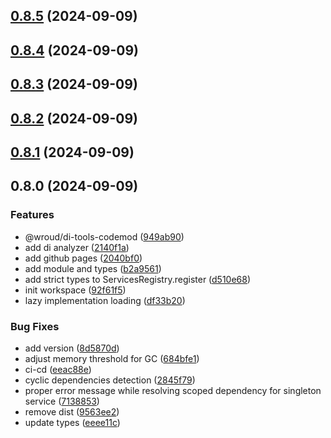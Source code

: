 ## [0.8.5](https://github.com/Wroud/foundation/compare/di-v0.8.4...di-v0.8.5) (2024-09-09)
## [0.8.4](https://github.com/Wroud/foundation/compare/di-v0.8.3...di-v0.8.4) (2024-09-09)
## [0.8.3](https://github.com/Wroud/foundation/compare/di-v0.8.2...di-v0.8.3) (2024-09-09)
## [0.8.2](https://github.com/Wroud/foundation/compare/di-v0.8.1...di-v0.8.2) (2024-09-09)
## [0.8.1](https://github.com/Wroud/foundation/compare/di-v0.8.0...di-v0.8.1) (2024-09-09)
## 0.8.0 (2024-09-09)

### Features

* @wroud/di-tools-codemod ([949ab90](https://github.com/Wroud/foundation/commit/949ab90213ef30c3fde2efddf9f764803c38ffec))
* add di analyzer ([2140f1a](https://github.com/Wroud/foundation/commit/2140f1ab92be940f1e0148464644e5f45f6c9a4d))
* add github pages ([2040bf0](https://github.com/Wroud/foundation/commit/2040bf0ad84e3b775f9f8783681ed9a2a6e42b56))
* add module and types ([b2a9561](https://github.com/Wroud/foundation/commit/b2a95618168a16dc04fd184303410d902f72f74f))
* add strict types to ServicesRegistry.register ([d510e68](https://github.com/Wroud/foundation/commit/d510e6834658ff634fc211287d2e00edede6b9ed))
* init workspace ([92f61f5](https://github.com/Wroud/foundation/commit/92f61f5747ffda05c24fa3273726c4c990a15754))
* lazy implementation loading ([df33b20](https://github.com/Wroud/foundation/commit/df33b206d509ad2b0e24c41fd53a5008a73276c4))

### Bug Fixes

* add version ([8d5870d](https://github.com/Wroud/foundation/commit/8d5870d58a528e32ac88498ea5574daff6fa67d4))
* adjust memory threshold for GC ([684bfe1](https://github.com/Wroud/foundation/commit/684bfe1bd050110296e8b556038c99e9cc99c8d9))
* ci-cd ([eeac88e](https://github.com/Wroud/foundation/commit/eeac88efe4d1d84dba49b592b303784b731406e3))
* cyclic dependencies detection ([2845f79](https://github.com/Wroud/foundation/commit/2845f79c7573955f8899257e27f9e73a78816107))
* proper error message while resolving scoped dependency for singleton service ([7138853](https://github.com/Wroud/foundation/commit/7138853bfcaa6fa8cba37a542b7456a750759a4b))
* remove dist ([9563ee2](https://github.com/Wroud/foundation/commit/9563ee2659e391c2892ce1083c077fafa17028bb))
* update types ([eeee11c](https://github.com/Wroud/foundation/commit/eeee11ced4f8d50512927245a7071ab578020341))
